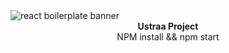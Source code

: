 <img src="https://raw.githubusercontent.com/react-boilerplate/react-boilerplate-brand/master/assets/banner-metal-optimized.jpg" alt="react boilerplate banner" align="center" />

<br />

<div align="center"><strong>Ustraa Project</strong></div>
<div align="center">NPM install && npm start</div>

<br />